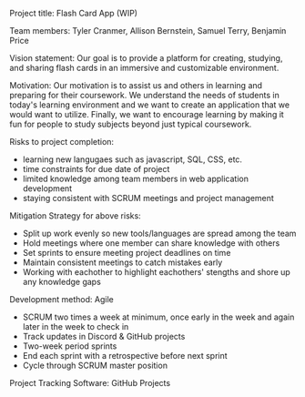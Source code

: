 Project title: Flash Card App (WIP)

Team members: Tyler Cranmer, Allison Bernstein, Samuel Terry, Benjamin Price

Vision statement: Our goal is to provide a platform for creating, studying, and sharing flash cards in an immersive and customizable environment.

Motivation: Our motivation is to assist us and others in learning and preparing for their coursework.  We understand the needs of students in today's learning environment and we want to create an application that we would want to utilize.  Finally, we want to encourage learning by making it fun for people to study subjects beyond just typical coursework.

Risks to project completion:  
- learning new langugaes such as javascript, SQL, CSS, etc.
- time constraints for due date of project
- limited knowledge among team members in web application development
- staying consistent with SCRUM meetings and project management

Mitigation Strategy for above risks:
- Split up work evenly so new tools/languages are spread among the team
- Hold meetings where one member can share knowledge with others
- Set sprints to ensure meeting project deadlines on time
- Maintain consistent meetings to catch mistakes early
- Working with eachother to highlight eachothers' stengths and shore up any knowledge gaps

Development method: Agile
- SCRUM two times a week at minimum, once early in the week and again later in the week to check in
- Track updates in Discord & GitHub projects
- Two-week period sprints
- End each sprint with a retrospective before next sprint
- Cycle through SCRUM master position

Project Tracking Software: GitHub Projects
